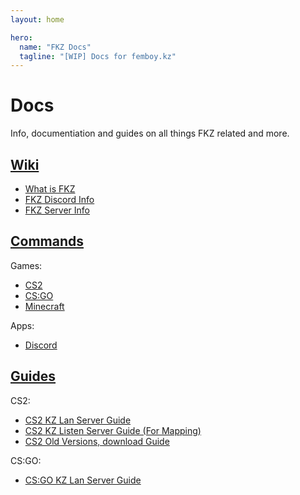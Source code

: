 ```yaml
---
layout: home

hero:
  name: "FKZ Docs"
  tagline: "[WIP] Docs for femboy.kz"
---
```


# Docs

Info, documentiation and guides on all things FKZ related and more.

## [Wiki](/wiki)

- [What is FKZ](/wiki/fkz)
- [FKZ Discord Info](/wiki/discord)
- [FKZ Server Info](/wiki/servers)

## [Commands](/commands)

Games:

- [CS2](/commands/cs2)
- [CS:GO](/commands/csgo)
- [Minecraft](/commands/minecraft)

Apps:

- [Discord](/commands/discord)

## [Guides](/guides)

CS2:

- [CS2 KZ Lan Server Guide](/guides/cs2kz-lan)
- [CS2 KZ Listen Server Guide (For Mapping)](/guides/cs2kz-listen)
- [CS2 Old Versions, download Guide](/guides/cs2-versions)

CS:GO:

- [CS:GO KZ Lan Server Guide](/guides/csgokz-lan)
